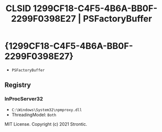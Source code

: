 ﻿---
title: "CLSID 1299CF18-C4F5-4B6A-BB0F-2299F0398E27 | PSFactoryBuffer"
excerpt: What is COM-Object CLSID 1299CF18-C4F5-4B6A-BB0F-2299F0398E27?
---

# {1299CF18-C4F5-4B6A-BB0F-2299F0398E27}

* `PSFactoryBuffer`

## Registry


### InProcServer32

* `C:\Windows\System32\npmproxy.dll`
* ThreadingModel: `Both`

MIT License. Copyright (c) 2021 Strontic.


